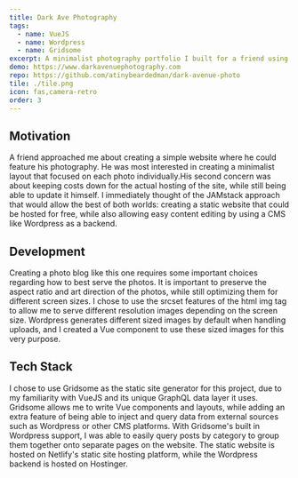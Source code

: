 ```yaml
---
title: Dark Ave Photography
tags:
  - name: VueJS
  - name: Wordpress
  - name: Gridsome
excerpt: A minimalist photography portfolio I built for a friend using the JAMstack. It uses Wordpress as a headless CMS and Gridsome (VueJS) as a static site generator.
demo: https://www.darkavenuephotography.com
repo: https://github.com/atinybeardedman/dark-avenue-photo
tile: ./tile.png
icon: fas,camera-retro
order: 3
---
```


## Motivation
A friend approached me about creating a simple website where he could feature his photography. He was most interested in creating a minimalist layout that focused on each photo individually.His second concern was about keeping costs down for the actual hosting of the site, while still being able to update it himself. I immediately thought of the JAMstack approach that would allow the best of both worlds: creating a static website that could be hosted for free, while also allowing easy content editing by using a CMS like Wordpress as a backend. 

## Development
Creating a photo blog like this one requires some important choices regarding how to best serve the photos. It is important to preserve the aspect ratio and art direction of the photos, while still optimizing them for different screen sizes. I chose to use the srcset features of the html img tag to allow me to serve different resolution images depending on the screen size. Wordpress generates different sized images by default when handling uploads, and I created a Vue component to use these sized images for this very purpose.

## Tech Stack
I chose to use Gridsome as the static site generator for this project, due to my familiarity with VueJS and its unique GraphQL data layer it uses. Gridsome allows me to write Vue components and layouts, while adding an extra feature of being able to inject and query data from external sources such as Wordpress or other CMS platforms. With Gridsome's built in Wordpress support, I was able to easily query posts by category to group them together onto separate pages on the website. The static website is hosted on Netlify's static site hosting platform, while the Wordpress backend is hosted on Hostinger.